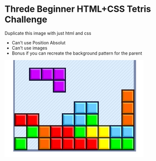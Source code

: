 # Threde Beginner HTML+CSS Tetris Challenge

Duplicate this image with just html and css
 - Can't use Position Absolut
 - Can't use images
 - Bonus if you can recreate the background pattern for the parent

![reference](/reference.png)
